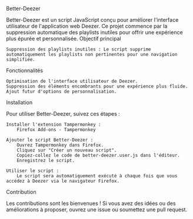 Better-Deezer

Better-Deezer est un script JavaScript conçu pour améliorer l'interface utilisateur de l'application web Deezer. Ce projet commence par la suppression automatique des playlists inutiles pour offrir une expérience plus épurée et personnalisée.
Objectif principal

    Suppression des playlists inutiles : Le script supprime automatiquement les playlists non pertinentes pour une navigation simplifiée.

Fonctionnalités

    Optimisation de l'interface utilisateur de Deezer.
    Suppression des éléments encombrants pour une expérience plus fluide.
    Ajout futur d'options de personnalisation.

Installation

Pour utiliser Better-Deezer, suivez ces étapes :

    Installer l'extension Tampermonkey :
        Firefox Add-ons - Tampermonkey

    Ajouter le script Better-Deezer :
        Ouvrez Tampermonkey dans Firefox.
        Cliquez sur "Créer un nouveau script".
        Copiez-collez le code de better-deezer.user.js dans l'éditeur.
        Enregistrez le script.

    Utiliser le script :
        Le script sera automatiquement exécuté à chaque fois que vous accédez à Deezer via le navigateur Firefox.

Contribution

Les contributions sont les bienvenues ! Si vous avez des idées ou des améliorations à proposer, ouvrez une issue ou soumettez une pull request.
